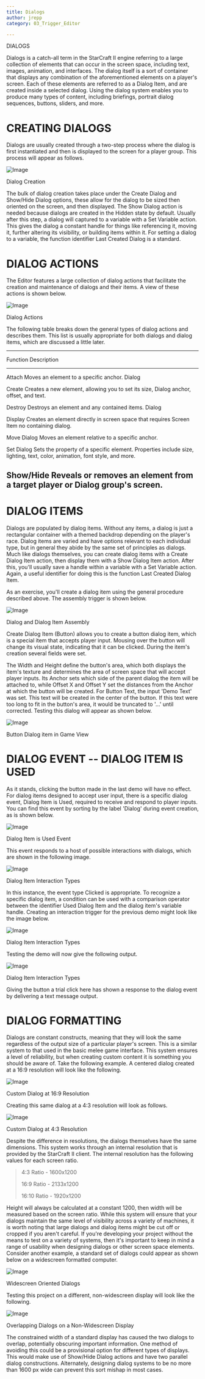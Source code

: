 ```yaml
---
title: Dialogs
author: jrepp
category: 03_Trigger_Editor

---
```

DIALOGS

Dialogs is a catch-all term in the StarCraft II engine referring to a
large collection of elements that can occur in the screen space,
including text, images, animation, and interfaces. The dialog itself is
a sort of container that displays any combination of the aforementioned
elements on a player's screen. Each of these elements are referred to as
a Dialog Item, and are created inside a selected dialog. Using the
dialog system enables you to produce many types of content, including
briefings, portrait dialog sequences, buttons, sliders, and more.

CREATING DIALOGS
================

Dialogs are usually created through a two-step process where the dialog
is first instantiated and then is displayed to the screen for a player
group. This process will appear as follows.

![Image](./resources/043_Dialogs1.png)

Dialog Creation

The bulk of dialog creation takes place under the Create Dialog and
Show/Hide Dialog options, these allow for the dialog to be sized then
oriented on the screen, and then displayed. The Show Dialog action is
needed because dialogs are created in the Hidden state by default.
Usually after this step, a dialog will captured to a variable with a Set
Variable action. This gives the dialog a constant handle for things like
referencing it, moving it, further altering its visibility, or building
items within it. For setting a dialog to a variable, the function
identifier Last Created Dialog is a standard.

DIALOG ACTIONS
==============

The Editor features a large collection of dialog actions that facilitate
the creation and maintenance of dialogs and their items. A view of these
actions is shown below.

![Image](./resources/043_Dialogs2.png)

Dialog Actions

The following table breaks down the general types of dialog actions and
describes them. This list is usually appropriate for both dialogs and
dialog items, which are discussed a little later.

  -----------------------------------------------------------------------
  Function    Description
  ----------- -----------------------------------------------------------
  Attach      Moves an element to a specific anchor.
  Dialog      

  Create      Creates a new element, allowing you to set its size,
  Dialog      anchor, offset, and text.

  Destroy     Destroys an element and any contained items.
  Dialog      

  Display     Creates an element directly in screen space that requires
  Screen Item no containing dialog.

  Move Dialog Moves an element relative to a specific anchor.

  Set Dialog  Sets the property of a specific element. Properties include
              size, lighting, text, color, animation, font style, and
              more.

  Show/Hide   Reveals or removes an element from a target player or
  Dialog      group's screen.
  -----------------------------------------------------------------------

DIALOG ITEMS
============

Dialogs are populated by dialog items. Without any items, a dialog is
just a rectangular container with a themed backdrop depending on the
player's race. Dialog items are varied and have options relevant to each
individual type, but in general they abide by the same set of principles
as dialogs. Much like dialogs themselves, you can create dialog items
with a Create Dialog Item action, then display them with a Show Dialog
Item action. After this, you'll usually save a handle within a variable
with a Set Variable action. Again, a useful identifier for doing this is
the function Last Created Dialog Item.

As an exercise, you'll create a dialog item using the general procedure
described above. The assembly trigger is shown below.

![Image](./resources/043_Dialogs3.png)

Dialog and Dialog Item Assembly

Create Dialog Item (Button) allows you to create a button dialog item,
which is a special item that accepts player input. Mousing over the
button will change its visual state, indicating that it can be clicked.
During the item's creation several fields were set.

The Width and Height define the button's area, which both displays the
item's texture and determines the area of screen space that will accept
player inputs. Its Anchor sets which side of the parent dialog the item
will be attached to, while Offset X and Offset Y set the distances from
the Anchor at which the button will be created. For Button Text, the
input 'Demo Text' was set. This text will be created in the center of
the button. If this text were too long to fit in the button's area, it
would be truncated to '...' until corrected. Testing this dialog will
appear as shown below.

![Image](./resources/043_Dialogs4.png)

Button Dialog item in Game View

DIALOG EVENT -- DIALOG ITEM IS USED
===================================

As it stands, clicking the button made in the last demo will have no
effect. For dialog items designed to accept user input, there is a
specific dialog event, Dialog Item is Used, required to receive and
respond to player inputs. You can find this event by sorting by the
label 'Dialog' during event creation, as is shown below.

![Image](./resources/043_Dialogs5.png)

Dialog Item is Used Event

This event responds to a host of possible interactions with dialogs,
which are shown in the following image.

![Image](./resources/043_Dialogs6.png)

Dialog Item Interaction Types

In this instance, the event type Clicked is appropriate. To recognize a
specific dialog item, a condition can be used with a comparison operator
between the identifier Used Dialog Item and the dialog item's variable
handle. Creating an interaction trigger for the previous demo might look
like the image below.

![Image](./resources/043_Dialogs7.png)

Dialog Item Interaction Types

Testing the demo will now give the following output.

![Image](./resources/043_Dialogs8.png)

Dialog Item Interaction Types

Giving the button a trial click here has shown a response to the dialog
event by delivering a text message output.

DIALOG FORMATTING
=================

Dialogs are constant constructs, meaning that they will look the same
regardless of the output size of a particular player's screen. This is a
similar system to that used in the basic melee game interface. This
system ensures a level of reliability, but when creating custom content
it is something you should be aware of. Take the following example. A
centered dialog created at a 16:9 resolution will look like the
following.

![Image](./resources/043_Dialogs9.png)

Custom Dialog at 16:9 Resolution

Creating this same dialog at a 4:3 resolution will look as follows.

![Image](./resources/043_Dialogs10.png)

Custom Dialog at 4:3 Resolution

Despite the difference in resolutions, the dialogs themselves have the
same dimensions. This system works through an internal resolution that
is provided by the StarCraft II client. The internal resolution has the
following values for each screen ratio.

> 4:3 Ratio - 1600x1200
>
> 16:9 Ratio - 2133x1200
>
> 16:10 Ratio - 1920x1200

Height will always be calculated at a constant 1200, then width will be
measured based on the screen ratio. While this system will ensure that
your dialogs maintain the same level of visibility across a variety of
machines, it is worth noting that large dialogs and dialog items might
be cut off or cropped if you aren't careful. If you're developing your
project without the means to test on a variety of systems, then it's
important to keep in mind a range of usability when designing dialogs or
other screen space elements. Consider another example, a standard set of
dialogs could appear as shown below on a widescreen formatted computer.

![Image](./resources/043_Dialogs11.png)

Widescreen Oriented Dialogs

Testing this project on a different, non-widescreen display will look
like the following.

![Image](./resources/043_Dialogs12.png)

Overlapping Dialogs on a Non-Widescreen Display

The constrained width of a standard display has caused the two dialogs
to overlap, potentially obscuring important information. One method of
avoiding this could be a provisional option for different types of
displays. This would make use of Show/Hide Dialog actions and have two
parallel dialog constructions. Alternately, designing dialog systems to
be no more than 1600 px wide can prevent this sort mishap in most cases.

